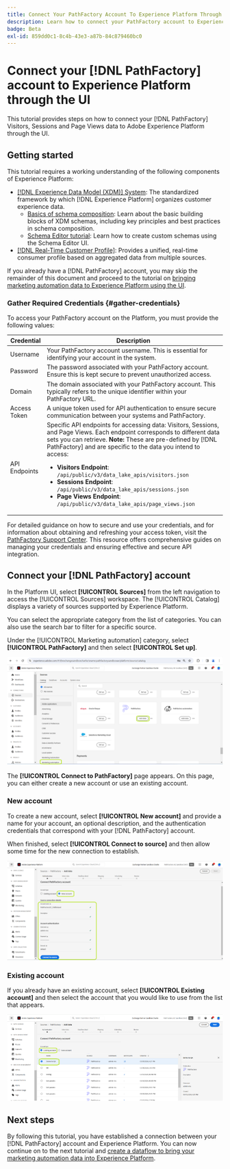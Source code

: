 ```yaml
---
title: Connect Your PathFactory Account To Experience Platform Through the UI
description: Learn how to connect your PathFactory account to Experience Platform through the UI.
badge: Beta
exl-id: 859dd0c1-8c4b-43e3-a87b-84c879460bc0
---
```

# Connect your [!DNL PathFactory] account to Experience Platform through the UI

This tutorial provides steps on how to connect your [!DNL PathFactory] Visitors, Sessions and Page Views data to Adobe Experience Platform through the UI.

## Getting started

This tutorial requires a working understanding of the following components of Experience Platform:

* [[!DNL Experience Data Model (XDM)] System](../../../../../xdm/home.md): The standardized framework by which [!DNL Experience Platform] organizes customer experience data.
  * [Basics of schema composition](../../../../../xdm/schema/composition.md): Learn about the basic building blocks of XDM schemas, including key principles and best practices in schema composition.
  * [Schema Editor tutorial](../../../../../xdm/tutorials/create-schema-ui.md): Learn how to create custom schemas using the Schema Editor UI.
* [[!DNL Real-Time Customer Profile]](../../../../../profile/home.md): Provides a unified, real-time consumer profile based on aggregated data from multiple sources.

If you already have a [!DNL PathFactory] account, you may skip the remainder of this document and proceed to the tutorial on [bringing marketing automation data to Experience Platform using the UI](../../dataflow/marketing-automation.md).

### Gather Required Credentials {#gather-credentials}

To access your PathFactory account on the Platform, you must provide the following values:

| Credential | Description |
| ---------- | ----------- |
| Username | Your PathFactory account username. This is essential for identifying your account in the system. |
| Password | The password associated with your PathFactory account. Ensure this is kept secure to prevent unauthorized access. |
| Domain | The domain associated with your PathFactory account. This typically refers to the unique identifier within your PathFactory URL. |
| Access Token | A unique token used for API authentication to ensure secure communication between your systems and PathFactory. |
| API Endpoints | Specific API endpoints for accessing data: Visitors, Sessions, and Page Views. Each endpoint corresponds to different data sets you can retrieve. **Note:** These are pre-defined by [!DNL PathFactory] and are specific to the data you intend to access: <ul><li>**Visitors Endpoint**: `/api/public/v3/data_lake_apis/visitors.json`</li><li>**Sessions Endpoint**: `/api/public/v3/data_lake_apis/sessions.json`</li><li>**Page Views Endpoint**: `/api/public/v3/data_lake_apis/page_views.json`</li></ul> |

For detailed guidance on how to secure and use your credentials, and for information about obtaining and refreshing your access token, visit the [PathFactory Support Center](https://support.pathfactory.com/categories/adobe/). This resource offers comprehensive guides on managing your credentials and ensuring effective and secure API integration.


## Connect your [!DNL PathFactory] account

In the Platform UI, select **[!UICONTROL Sources]** from the left navigation to access the [!UICONTROL Sources] workspace. The [!UICONTROL Catalog] displays a variety of sources supported by Experience Platform.

You can select the appropriate category from the list of categories. You can also use the search bar to filter for a specific source.

Under the [!UICONTROL Marketing automation] category, select **[!UICONTROL PathFactory]** and then select **[!UICONTROL Set up]**.

![The sources catalog with the PathFactory source selected.](../../../../images/tutorials/create/pathfactory/catalog.png)

The **[!UICONTROL Connect to PathFactory]** page appears. On this page, you can either create a new account or use an existing account.

### New account

To create a new account, select **[!UICONTROL New account]** and provide a name for your account, an optional description, and the authentication credentials that correspond with your [!DNL PathFactory] account.

When finished, select **[!UICONTROL Connect to source]** and then allow some time for the new connection to establish.

![The new account interface where you can authenticate a new account for PathFactory.](../../../../images/tutorials/create/pathfactory/new.png)

### Existing account

If you already have an existing account, select **[!UICONTROL Existing account]** and then select the account that you would like to use from the list that appears.

![The existing account interface where you can select from a list of existing PathFactory accounts.](../../../../images/tutorials/create/pathfactory/existing.png)

## Next steps

By following this tutorial, you have established a connection between your [!DNL PathFactory] account and Experience Platform. You can now continue on to the next tutorial and [create a dataflow to bring your marketing automation data into Experience Platform](../../dataflow/marketing-automation.md).
